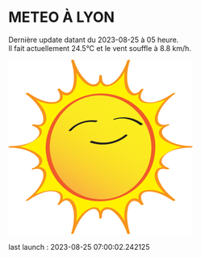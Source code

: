 # METEO À LYON

Dernière update datant du 2023-08-25 à 05 heure.  
Il fait actuellement 24.5°C et le vent souffle à 8.8 km/h.      

![](./.github/sun.png)

last launch : 2023-08-25 07:00:02.242125
